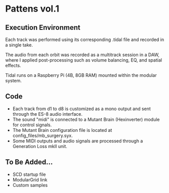 # Pattens vol.1

## Execution Environment

Each track was performed using its corresponding .tidal file and recorded in a single take.

The audio from each orbit was recorded as a multitrack session in a DAW, where I applied post-processing such as volume balancing, EQ, and spatial effects.

Tidal runs on a Raspberry Pi (4B, 8GB RAM) mounted within the modular system.

## Code

- Each track from d1 to d8 is customized as a mono output and sent through the ES-8 audio interface.
- The sound "midi" is connected to a Mutant Brain (Hexinverter) module for control signals.
- The Mutant Brain configuration file is located at config_files/mb_surgery.syx.
- Some MIDI outputs and audio signals are processed through a Generation Loss mkII unit.

## To Be Added...
- SCD startup file
- ModularGrid link
- Custom samples
